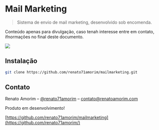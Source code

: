 # Mail Marketing
> Sistema de envio de mail marketing, desenvolvido sob encomenda.


Conteúdo apenas para divulgação, caso tenah interesse entre em contato, ifnormações no final deste documento.

![](../header.png)

## Instalação

```sh
git clone https://github.com/renato71amorim/mailmarketing.git
```

## Contato

Renato Amorim – [@renato71amorim](https://linktr.ee/renato71amorim) – contato@renatoamorim.com

Produto em desenvolvimento!

[https://github.com/renato71amorim/mailmarketing](https://github.com/renato71amorim/)

